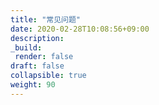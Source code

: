 ```yaml
---
title: "常见问题"
date: 2020-02-28T10:08:56+09:00
description:
_build:
 render: false 
draft: false
collapsible: true
weight: 90
---
```

